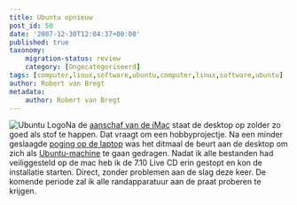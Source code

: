 ```yaml
---
title: Ubuntu opnieuw
post_id: 50
date: '2007-12-30T12:04:37+00:00'
published: true
taxonomy:
    migration-status: review
    category: [Ongecategoriseerd]
tags: [computer,linux,software,ubuntu,computer,linux,software,ubuntu]
author: Robert van Bregt
metadata:
    author: Robert van Bregt
---
```

![Ubuntu Logo](/images/2008/02/ubuntu.thumbnail.png)Na de [aanschaf van de iMac](http://breggologisch.wordpress.com/2007/08/27/imac-therefore-i-exist/) staat de desktop op zolder zo goed als stof te happen. Dat vraagt om een hobbyprojectje. Na een minder geslaagde [poging op de laptop](http://breggologisch.wordpress.com/2007/08/12/ubuntu-op-de-laptop-van-de-familie/) was het ditmaal de beurt aan de desktop om zich als [Ubuntu-machine](http://www.ubuntu-nl.org/) te gaan gedragen. Nadat ik alle bestanden had veiliggesteld op de mac heb ik de 7.10 Live CD erin gestopt en kon de installatie starten. Direct, zonder problemen aan de slag deze keer. De komende periode zal ik alle randapparatuur aan de praat proberen te krijgen.